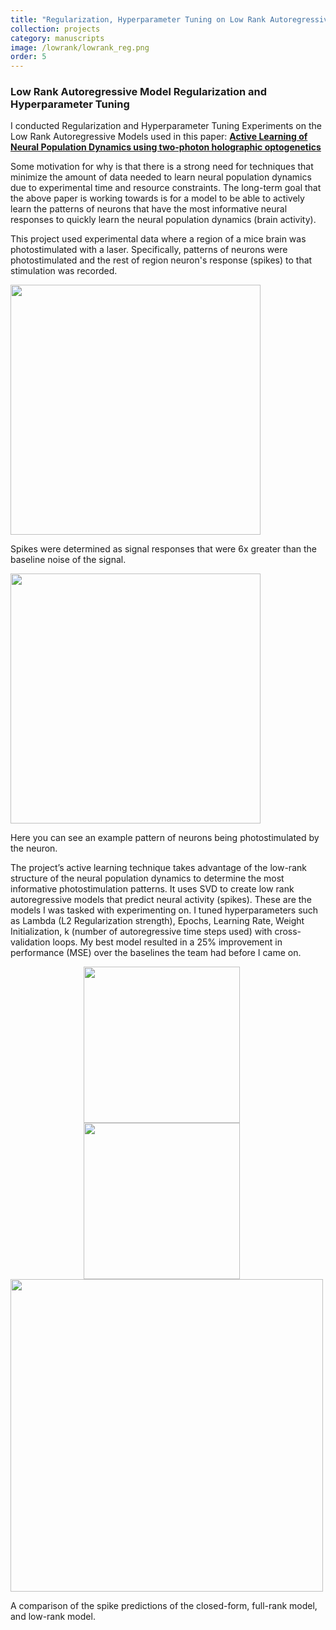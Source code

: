 ```yaml
---
title: "Regularization, Hyperparameter Tuning on Low Rank Autoregressive Models"
collection: projects
category: manuscripts
image: /lowrank/lowrank_reg.png
order: 5
---
```


### Low Rank Autoregressive Model Regularization and Hyperparameter Tuning

I conducted Regularization and Hyperparameter Tuning Experiments on the Low Rank Autoregressive Models used in this paper:
[<b>Active Learning of Neural Population Dynamics using two-photon holographic optogenetics</b>](https://arxiv.org/abs/2412.02529)

Some motivation for why is that there is a strong need for techniques that minimize the amount of data needed to learn neural population dynamics due to experimental time and resource constraints. The long-term goal that the above paper is working towards is for a model to be able to actively learn the patterns of neurons that have the most informative neural responses to quickly learn the neural population dynamics (brain activity).

This project used experimental data where a region of a mice brain was photostimulated with a laser. Specifically, patterns of neurons were photostimulated and the rest of region neuron's response (spikes) to that stimulation was recorded. 

<img src="lowrank/spikes_detected.png" width="400" />
<p>Spikes were determined as signal responses that were 6x greater than the baseline noise of the signal.</p>

<img src="lowrank/photostim_neurons_map.png" width="400" />
<p>Here you can see an example pattern of neurons being photostimulated by the neuron.</p>

The project’s active learning technique takes advantage of the low-rank structure of the neural population dynamics to determine the most informative photostimulation patterns. It uses SVD to create low rank autoregressive models that predict neural activity (spikes). These are the models I was tasked with experimenting on. I tuned hyperparameters such as Lambda (L2 Regularization strength), Epochs, Learning Rate, Weight Initialization, k (number of autoregressive time steps used) with cross-validation loops. My best model resulted in a 25% improvement in performance (MSE) over the baselines the team had before I came on.

<div style="text-align:center">
  <img src="lowrank/mse_improvement.png" width="250" style="vertical-align: top; margin-right:20px;" />
  <img src="lowrank/roc_curves.png" width="250" style="vertical-align: top; margin-right:20px;" />
</div>


<img src="lowrank/lowrank_reg.png" width="500" style="vertical-align: top;" />
<p>A comparison of the spike predictions of the closed-form, full-rank model, and low-rank model.</p>